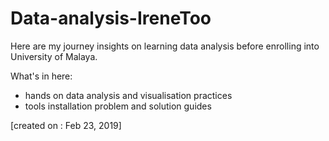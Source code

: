 # Data-analysis-IreneToo

Here are my journey insights on learning data analysis before enrolling into University of Malaya.

What's in here:

- hands on data analysis and visualisation practices
- tools installation problem and solution guides

[created on : Feb 23, 2019]
